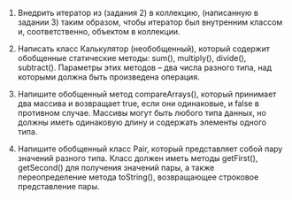 1. Внедрить итератор из (задания 2) в коллекцию, (написанную в задании 3) таким образом,
чтобы итератор был внутренним классом и, соответственно, объектом в коллекции.

2. Написать класс Калькулятор (необобщенный), который содержит обобщенные статические методы: sum(), multiply(), 
divide(), subtract(). Параметры этих методов – два числа разного типа, над которыми должна быть произведена операция.

3. Напишите обобщенный метод compareArrays(), который принимает два массива и возвращает true, если они одинаковые, 
и false в противном случае. Массивы могут быть любого типа данных, но должны иметь одинаковую длину и содержать 
элементы одного типа.

4. Напишите обобщенный класс Pair, который представляет собой пару значений разного типа. Класс должен иметь методы 
getFirst(), getSecond() для получения значений пары, а также переопределение метода toString(), возвращающее строковое 
представление пары.
